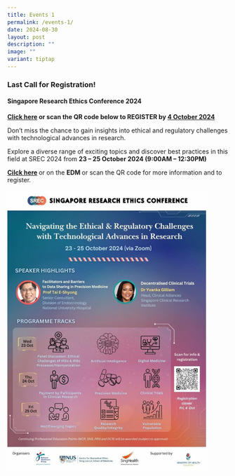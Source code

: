 ```yaml
---
title: Events 1
permalink: /events-1/
date: 2024-08-30
layout: post
description: ""
image: ""
variant: tiptap
---
```

<h3><strong>Last Call for Registration!</strong></h3>
<h4><strong>Singapore Research Ethics Conference 2024</strong></h4>
<p><strong><a href="https://www.singhealthacademy.edu.sg/srec/Pages/Registration.aspx" rel="noopener nofollow" target="_blank">Click here</a> or scan the QR code below to REGISTER by <u>4 October 2024</u></strong>
</p>
<p>Don’t miss the chance to gain insights into ethical and regulatory challenges
with technological advances in research.</p>
<p>Explore a diverse range of exciting topics and discover best practices
in this field at SREC 2024 from <strong>23 – 25 October 2024 (9:00AM – 12:30PM)</strong>
</p>
<p><strong><a href="https://www.singhealthacademy.edu.sg/srec/Pages/Conference-Programme.aspx" rel="noopener nofollow" target="_blank">Cilck here</a> </strong>or
on the <strong>EDM </strong>or scan the QR code for more information and
to register.</p>
<p></p><a class="isomer-image-wrapper" href="https://www.singhealthacademy.edu.sg/srec/Pages/Registration.aspx"><img style="width: 90%;" height="auto" width="100%" alt="" src="/images/Announce n Events/SRECLastCall.png"></a>
<p></p>
<p></p>
<p></p>